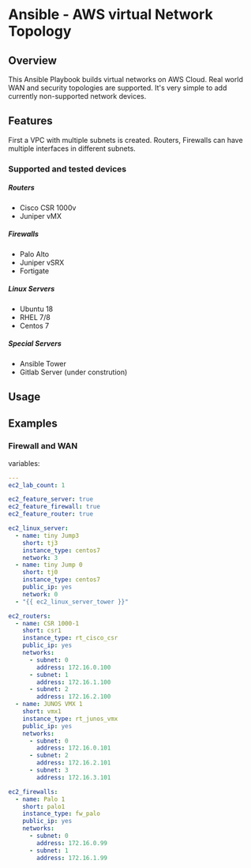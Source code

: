 # **Ansible - AWS virtual Network Topology**

## **Overview**
This Ansible Playbook builds virtual networks on AWS Cloud. Real world WAN and security topologies are supported. 
It's very simple to add currently non-supported network devices. 

## **Features**
First a VPC with multiple subnets is created. 
Routers, Firewalls can have multiple interfaces in different subnets. 

### **Supported and tested devices**
##### **Routers**
* Cisco CSR 1000v
* Juniper vMX
##### **Firewalls**
* Palo Alto 
* Juniper vSRX
* Fortigate 
##### **Linux Servers**
* Ubuntu 18
* RHEL 7/8
* Centos 7
##### **Special Servers**
* Ansible Tower
* Gitlab Server (under constrution)


 ## **Usage**
 
 

## **Examples**

### **Firewall and WAN**

variables: 
```YAML
---
ec2_lab_count: 1

ec2_feature_server: true
ec2_feature_firewall: true
ec2_feature_router: true

ec2_linux_server:
  - name: tiny Jump3
    short: tj3
    instance_type: centos7
    network: 3
  - name: tiny Jump 0
    short: tj0
    instance_type: centos7
    public_ip: yes
    network: 0
  - "{{ ec2_linux_server_tower }}"

ec2_routers:
  - name: CSR 1000-1
    short: csr1
    instance_type: rt_cisco_csr
    public_ip: yes
    networks:
      - subnet: 0
        address: 172.16.0.100
      - subnet: 1
        address: 172.16.1.100
      - subnet: 2
        address: 172.16.2.100
  - name: JUNOS VMX 1
    short: vmx1
    instance_type: rt_junos_vmx
    public_ip: yes
    networks:
      - subnet: 0
        address: 172.16.0.101
      - subnet: 2
        address: 172.16.2.101
      - subnet: 3 
        address: 172.16.3.101

ec2_firewalls:
  - name: Palo 1
    short: palo1
    instance_type: fw_palo
    public_ip: yes
    networks:
      - subnet: 0
        address: 172.16.0.99
      - subnet: 1
        address: 172.16.1.99
```







